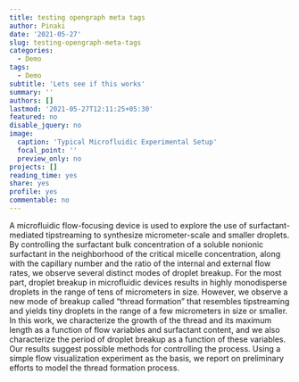 ```yaml
---
title: testing opengraph meta tags
author: Pinaki
date: '2021-05-27'
slug: testing-opengraph-meta-tags
categories:
  - Demo
tags:
  - Demo
subtitle: 'Lets see if this works'
summary: ''
authors: []
lastmod: '2021-05-27T12:11:25+05:30'
featured: no
disable_jquery: no
image:
  caption: 'Typical Microfluidic Experimental Setup'
  focal_point: ''
  preview_only: no
projects: []
reading_time: yes
share: yes
profile: yes
commentable: no
---
```


A microfluidic flow-focusing device is used to explore the use of surfactant-mediated tipstreaming to synthesize micrometer-scale and smaller droplets. By controlling the surfactant bulk concentration of a soluble nonionic surfactant in the neighborhood of the critical micelle concentration, along with the capillary number and the ratio of the internal and external flow rates, we observe several distinct modes of droplet breakup. For the most part, droplet breakup in microfluidic devices results in highly monodisperse droplets in the range of tens of micrometers in size. However, we observe a new mode of breakup called “thread formation” that resembles tipstreaming and yields tiny droplets in the range of a few micrometers in size or smaller. In this work, we characterize the growth of the thread and its maximum length as a function of flow variables and surfactant content, and we also characterize the period of droplet breakup as a function of these variables. Our results suggest possible methods for controlling the process. Using a simple flow visualization experiment as the basis, we report on preliminary efforts to model the thread formation process.
